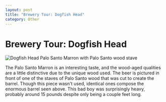 ```yaml
---
layout: post
title: "Brewery Tour: Dogfish Head"
category: Other
---
```


Brewery Tour: Dogfish Head
==========================

![Dogfish Head Palo Santo Marron with Palo Santo wood stave](http://www.yeastboundanddown.com/wp-content/uploads/2010/11/IMG_0528-300x200.jpg "Dogfish Head Palo Santo Marron with Palo Santo wood stave")

The Palo Santo Marron is an interesting taste, and the wood-aged qualities are a little distinctive due to the unique wood used. The beer is pictured in front of one of the staves of Palo Santo wood that was cut to create the barrel. Though this piece wasn't used, identical ones compose the enormous barrel seen above. This bad boy was surprisingly heavy, probably around 15 pounds despite only being a couple feet long.